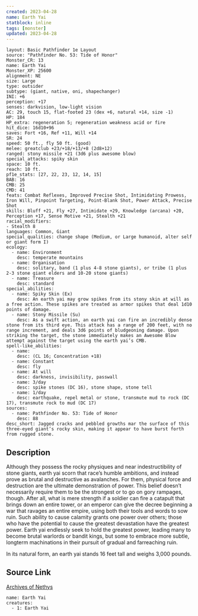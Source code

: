 ```yaml
---
created: 2023-04-28
name: Earth Yai
statblock: inline
tags: [monster]
updated: 2023-04-28
---
```

```statblock
layout: Basic Pathfinder 1e Layout
source: "Pathfinder No. 53: Tide of Honor"
Monster_CR: 13
name: Earth Yai
Monster_XP: 25600
alignment: NE
size: Large
type: outsider
subtype: (giant, native, oni, shapechanger)
INI: +6
perception: +17
senses: darkvision, low-light vision
AC: 29, touch 15, flat-footed 23 (dex +6, natural +14, size -1)
HP: 184
HP_extra: regeneration 5; regeneration weakness acid or fire
hit_dice: 16d10+96
saves: Fort +16, Ref +11, Will +14
SR: 24
speed: 50 ft., fly 50 ft. (good)
melee: greatclub +23/+18/+13/+8 (2d8+12)
ranged: stony missile +21 (3d6 plus awesome blow)
special_attacks: spiky skin
space: 10 ft.
reach: 10 ft.
pf1e_stats: [27, 22, 23, 12, 14, 15]
BAB: 16
CMB: 25
CMD: 41
feats: Combat Reflexes, Improved Precise Shot, Intimidating Prowess, Iron Will, Pinpoint Targeting, Point-Blank Shot, Power Attack, Precise Shot
skills: Bluff +21, Fly +27, Intimidate +29, Knowledge (arcana) +20, Perception +17, Sense Motive +21, Stealth +21
racial_modifiers:
- Stealth 8
languages: Common, Giant
special_qualities: change shape (Medium, or Large humanoid, alter self or giant form I)
ecology:
  - name: Environment
    desc: temperate mountains
  - name: Organisation
    desc: solitary, band (1 plus 4-8 stone giants), or tribe (1 plus 2-3 stone giant elders and 10-20 stone giants)
  - name: Treasure
    desc: standard
special_abilities:
  - name: Spiky Skin (Ex)
    desc: An earth yai may grow spikes from its stony skin at will as a free action. These spikes are treated as armor spikes that deal 1d10 points of damage.
  - name: Stony Missile (Su)
    desc: As a swift action, an earth yai can fire an incredibly dense stone from its third eye. This attack has a range of 200 feet, with no range increment, and deals 3d6 points of bludgeoning damage. Upon striking the target, the stone immediately makes an Awesome Blow attempt against the target using the earth yai’s CMB.
spell-like_abilities:
  - name:
    desc: (CL 16; Concentration +18)
  - name: Constant
    desc: fly
  - name: At will
    desc: darkness, invisibility, passwall
  - name: 3/day
    desc: spike stones (DC 16), stone shape, stone tell
  - name: 1/day
    desc: earthquake, repel metal or stone, transmute mud to rock (DC 17), transmute rock to mud (DC 17)
sources:
  - name: Pathfinder No. 53: Tide of Honor
    desc: 88
desc_short: Jagged cracks and pebbled growths mar the surface of this three-eyed giant’s rocky skin, making it appear to have burst forth from rugged stone.
```
## Description
Although they possess the rocky physiques and near indestructibility of stone giants, earth yai scorn that race’s humble ambitions, and instead prove as brutal and destructive as avalanches. For them, physical force and destruction are the ultimate demonstration of power. This belief doesn’t necessarily require them to be the strongest or to go on gory rampages, though. After all, what is mere strength if a soldier can fire a catapult that brings down an entire tower, or an emperor can give the decree beginning a war that ravages an entire empire, using both their tools and words to sow ruin. Such ability to cause calamity grants one power over others; those who have the potential to cause the greatest devastation have the greatest power. Earth yai endlessly seek to hold the greatest power, leading many to become brutal warlords or bandit kings, but some to embrace more subtle, longterm machinations in their pursuit of gradual and farreaching ruin.

In its natural form, an earth yai stands 16 feet tall and weighs 3,000 pounds.
## Source Link
[Archives of Nethys](https://aonprd.com/MonsterDisplay.aspx?ItemName=Earth%20Yai)
```encounter-table
name: Earth Yai
creatures:
  - 1: Earth Yai
```
